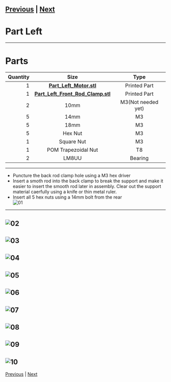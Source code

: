 [Previous](00_First.md) | [Next](02_Part_Right.md)
---
# Part Left
---
# Parts  
|Quantity|Size|Type|
|---:|:---:|:---:|
|1|[**Part_Left_Motor.stl**](../HemeraOdyssey_STLs_BETA/HemeraOdyssey-Part_Left_Motor.stl)|Printed Part|
|1|[**Part_Left_Front_Rod_Clamp.stl**](../HemeraOdyssey_STLs_BETA/HemeraOdyssey-Part_Left_Front_Rod_Clamp.stl)|Printed Part|
|2|10mm|M3(Not needed yet)|
|5|14mm|M3|
|5|18mm|M3|
|5|Hex Nut|M3|
|1|Square Nut|M3|
|1|POM Trapezoidal Nut|T8|
|2|LM8UU|Bearing|  
---
* Puncture the back rod clamp hole using a M3 hex driver  
* Insert a smoth rod into the back clamp to break the support and make it easier to insert the smooth rod later in assembly. Clear out the support material caerfully using a knife or thin metal ruler.  
* Insert all 5 hex nuts using a 14mm bolt from the rear   
![01](../img/Part_Left/01.jpg)
---  
![02](../img/Part_Left/02.jpg)
---
![03](../img/Part_Left/03.jpg)
---
![04](../img/Part_Left/04.jpg)
---
![05](../img/Part_Left/05.jpg)
---
![06](../img/Part_Left/06.jpg)
---
![07](../img/Part_Left/07.jpg)
---
![08](../img/Part_Left/08.jpg)
---
![09](../img/Part_Left/09.jpg)
---
![10](../img/Part_Left/10.jpg)
---
[Previous](00_First.md) | [Next](02_Part_Right.md)